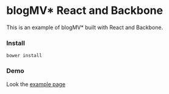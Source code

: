 blogMV* React and Backbone
==========================

This is an example of blogMV* built with React and Backbone.

### Install
```bower install```

### Demo
Look the [example page](http://sergiors.github.io/blogmv-react-backbone/)